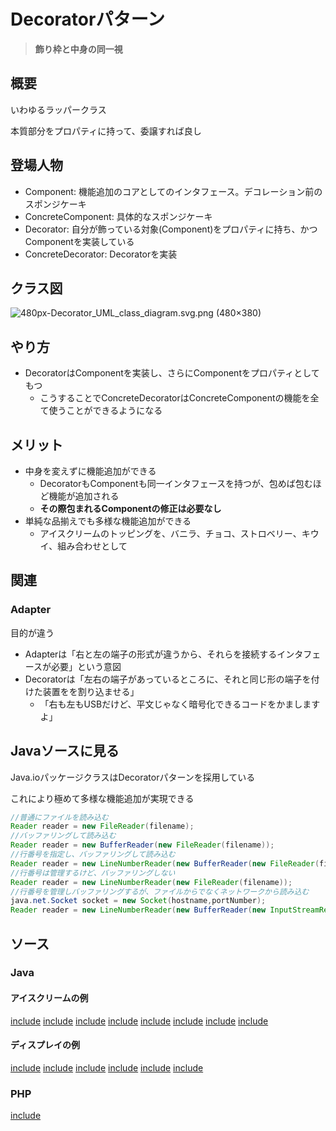 
# Decoratorパターン

> **飾り枠と中身の同一視**

## 概要

いわゆるラッパークラス

本質部分をプロパティに持って、委譲すれば良し


## 登場人物

- Component: 機能追加のコアとしてのインタフェース。デコレーション前のスポンジケーキ
- ConcreteComponent: 具体的なスポンジケーキ
- Decorator: 自分が飾っている対象(Component)をプロパティに持ち、かつComponentを実装している
- ConcreteDecorator: Decoratorを実装

## クラス図

![480px\-Decorator\_UML\_class\_diagram\.svg\.png \(480×380\)](https://upload.wikimedia.org/wikipedia/commons/thumb/e/e9/Decorator_UML_class_diagram.svg/480px-Decorator_UML_class_diagram.svg.png)


## やり方

- DecoratorはComponentを実装し、さらにComponentをプロパティとしてもつ
  - こうすることでConcreteDecoratorはConcreteComponentの機能を全て使うことができるようになる


## メリット

- 中身を変えずに機能追加ができる
  - DecoratorもComponentも同一インタフェースを持つが、包めば包むほど機能が追加される
  - **その際包まれるComponentの修正は必要なし**
- 単純な品揃えでも多様な機能追加ができる
  - アイスクリームのトッピングを、バニラ、チョコ、ストロベリー、キウイ、組み合わせとして

## 関連

### Adapter

目的が違う

- Adapterは「右と左の端子の形式が違うから、それらを接続するインタフェースが必要」という意図
- Decoratorは「左右の端子があっているところに、それと同じ形の端子を付けた装置をを割り込ませる」
  - 「右も左もUSBだけど、平文じゃなく暗号化できるコードをかましますよ」

## Javaソースに見る

Java.ioパッケージクラスはDecoratorパターンを採用している

これにより極めて多様な機能追加が実現できる

```java
//普通にファイルを読み込む
Reader reader = new FileReader(filename);
//バッファリングして読み込む
Reader reader = new BufferReader(new FileReader(filename));
//行番号を指定し、バッファリングして読み込む
Reader reader = new LineNumberReader(new BufferReader(new FileReader(filename)));
//行番号は管理するけど、バッファリングしない
Reader reader = new LineNumberReader(new FileReader(filename));
//行番号を管理しバッファリングするが、ファイルからでなくネットワークから読み込む
java.net.Socket socket = new Socket(hostname,portNumber);
Reader reader = new LineNumberReader(new BufferReader(new InputStreamReader(socket.getInputStream())));
```

## ソース

### Java

#### アイスクリームの例 

[include](../../patterns/Decorator/java/IceCream.java)
[include](../../patterns/Decorator/java/StrawBerryIceCream.java)
[include](../../patterns/Decorator/java/VanillaIceCream.java)
[include](../../patterns/Decorator/java/DoubleIceCream.java)
[include](../../patterns/Decorator/java/TripleIceCream.java)
[include](../../patterns/Decorator/java/ChocoTippedIceCream.java)
[include](../../patterns/Decorator/java/WaffleCornIceCream.java)
[include](../../patterns/Decorator/java/Main.java)

#### ディスプレイの例

[include](../../patterns/dpsrc_2009-10-10/src/Decorator/Sample/Border.java)
[include](../../patterns/dpsrc_2009-10-10/src/Decorator/Sample/Display.java)
[include](../../patterns/dpsrc_2009-10-10/src/Decorator/Sample/SideBorder.java)
[include](../../patterns/dpsrc_2009-10-10/src/Decorator/Sample/FullBorder.java)
[include](../../patterns/dpsrc_2009-10-10/src/Decorator/Sample/StringDisplay.java)
[include](../../patterns/dpsrc_2009-10-10/src/Decorator/Sample/Main.java)

### PHP

[include](../../patterns/Decorator/php/index.php)
